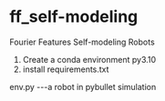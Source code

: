 # ff_self-modeling
Fourier Features Self-modeling Robots


1. Create a conda environment py3.10
2. install requirements.txt


env.py ---a robot in pybullet simulation
